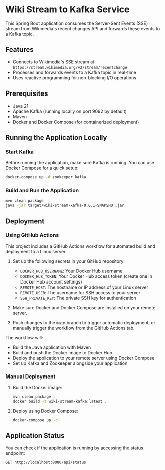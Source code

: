 # Wiki Stream to Kafka Service

This Spring Boot application consumes the Server-Sent Events (SSE) stream from Wikimedia's recent changes API and forwards these events to a Kafka topic.

## Features

- Connects to Wikimedia's SSE stream at `https://stream.wikimedia.org/v2/stream/recentchange`
- Processes and forwards events to a Kafka topic in real-time
- Uses reactive programming for non-blocking I/O operations

## Prerequisites

- Java 21
- Apache Kafka (running locally on port 9092 by default)
- Maven
- Docker and Docker Compose (for containerized deployment)

## Running the Application Locally

### Start Kafka

Before running the application, make sure Kafka is running. You can use Docker Compose for a quick setup:

```bash
docker-compose up -d zookeeper kafka
```

### Build and Run the Application

```bash
mvn clean package
java -jar target/wiki-stream-kafka-0.0.1-SNAPSHOT.jar
```

## Deployment

### Using GitHub Actions

This project includes a GitHub Actions workflow for automated build and deployment to a Linux server.

1. Set up the following secrets in your GitHub repository:
   - `DOCKER_HUB_USERNAME`: Your Docker Hub username
   - `DOCKER_HUB_TOKEN`: Your Docker Hub access token (create one in Docker Hub account settings)
   - `REMOTE_HOST`: The hostname or IP address of your Linux server
   - `REMOTE_USER`: The username for SSH access to your server
   - `SSH_PRIVATE_KEY`: The private SSH key for authentication

2. Make sure Docker and Docker Compose are installed on your remote server.

3. Push changes to the `main` branch to trigger automatic deployment, or manually trigger the workflow from the GitHub Actions tab.

The workflow will:
- Build the Java application with Maven
- Build and push the Docker image to Docker Hub
- Deploy the application to your remote server using Docker Compose
- Set up Kafka and Zookeeper alongside your application

### Manual Deployment

1. Build the Docker image:
   ```bash
   mvn clean package
   docker build -t wiki-stream-kafka:latest .
   ```

2. Deploy using Docker Compose:
   ```bash
   docker-compose up -d
   ```

## Application Status

You can check if the application is running by accessing the status endpoint:

```
GET http://localhost:8080/api/status
```
